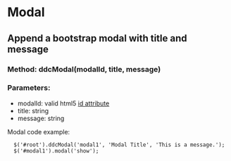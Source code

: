 Modal
======
Append a bootstrap modal with title and message
----------------------------------------------------------------
### Method: ddcModal(modalId, title, message)
### Parameters:
- modalId: valid html5 [id attribute](https://www.w3.org/TR/html5/dom.html#the-id-attribute)
- title: string
- message: string

Modal code example:
```
  $('#root').ddcModal('modal1', 'Modal Title', 'This is a message.');
  $('#modal1').modal('show');
```
